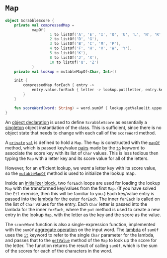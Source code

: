# `Map`

```kotlin
object ScrabbleScore {
    private val compressedMap =
            mapOf(
                    1 to listOf('A', 'E', 'I', 'O', 'U', 'L', 'N', 'R', 'S', 'T'),
                    2 to listOf('D', 'G'),
                    3 to listOf('B', 'C', 'M', 'P'),
                    4 to listOf('F', 'H', 'V', 'W', 'Y'),
                    5 to listOf('K'),
                    8 to listOf('J', 'X'),
                    10 to listOf('Q', 'Z')
            )
    private val lookup = mutableMapOf<Char, Int>()

    init {
        compressedMap.forEach { entry ->
            entry.value.forEach { letter -> lookup.put(letter, entry.key) }
        }
    }

    fun scoreWord(word: String) = word.sumOf { lookup.getValue(it.uppercaseChar()) }
}
```

An [object declaration][object] is used to define `ScrabbleScore` as essentially a [singleton][singleton] object instantiation of the class.
This is sufficient, since there is no object state that needs to change with each call of the `scoreWord` method.

A [`private`][visibility] [`val`][variables] is defined to hold a `Map`.
The `Map` is constructed with the [`mapOf`][mapOf] method, which is passed key/value [pairs][pair] made by the [`to`][to] keyword
to associate the score key with its list of `Char` values.
This is less tedious then typing the `Map` with a letter key and its score value for all of the letters.

However, for an efficient lookup, we _want_ a letter key with its score value, so the [`mutableMapOf`][mutableMapOf] method is used
to initialize the lookup map.

Inside an [initializer block][constructors], two `forEach` loops are used for loading the lookup `Map` with the transformed key/values from the first `Map`.
(If you have solved the `Etl` exercise, then this will be familiar to you.)
Each key/value entry is passed into the [lambda][lambda] for the outer `forEach`.
The inner `forEach` is called on the list of `Char` values for the entry.
Each `Char` letter is passed into the lambda for the inner `forEach`, where the `put` method is used to create a new entry in the lookup `Map`,
with the letter as the key and the score as the value.

The `scoreWord` function is also a single-expression function, implemented with the `sumOf` [aggregate operation][aggregate-operation] on the input word.
The [lambda][lambda] of `sumOf` uses the [`it`][it] keyword to refer to the single `Char` parameter for the lambda, and passes that to the
[`getValue`][getvalue] method of the `Map` to look up the score for the letter.
The function returns the result of calling `sumOf`, which is the sum of the scores for each of the characters in the word.

[object]: https://kotlinlang.org/docs/object-declarations.html#object-declarations-overview
[singleton]: https://en.wikipedia.org/wiki/Singleton_pattern
[visibility]: https://kotlinlang.org/docs/visibility-modifiers.html
[variables]: https://kotlinlang.org/docs/basic-syntax.html#variables
[mapOf]: https://kotlinlang.org/api/latest/jvm/stdlib/kotlin.collections/map-of.html
[pair]: https://kotlinlang.org/api/latest/jvm/stdlib/kotlin/-pair/
[to]: https://kotlinlang.org/api/latest/jvm/stdlib/kotlin/to.html
[mutableMapOf]: https://kotlinlang.org/api/latest/jvm/stdlib/kotlin.collections/mutable-map-of.html
[constructors]: https://kotlinlang.org/docs/classes.html#constructors
[single-expression-function]: https://kotlinlang.org/docs/functions.html#single-expression-functions
[type-inference]: https://kotlinlang.org/spec/type-inference.html
[aggregate-operation]: https://kotlinlang.org/docs/collection-aggregate.html
[lambda]: https://kotlinlang.org/docs/lambdas.html#lambda-expressions-and-anonymous-functions
[it]: https://kotlinlang.org/docs/lambdas.html#it-implicit-name-of-a-single-parameter
[getvalue]: https://kotlinlang.org/api/latest/jvm/stdlib/kotlin.collections/get-value.html
